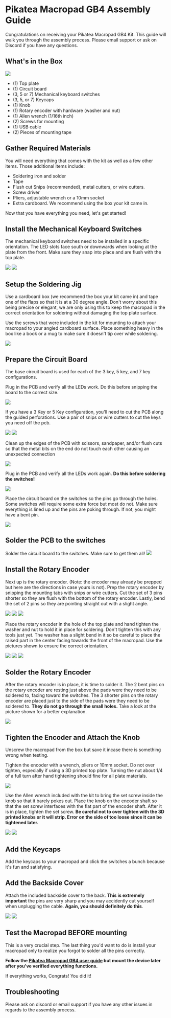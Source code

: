 
# Pikatea Macropad GB4 Assembly Guide

Congratulations on receiving your Pikatea Macropad GB4 Kit. This guide will walk you through the assembly process. Please email support or ask on Discord if you have any questions.

## What's in the Box
![](/assets/GB4/PXL_20220929_023527389.jpg)
* (1) Top plate
* (1) Circuit board
* (3, 5 or 7) Mechanical keyboard switches
* (3, 5, or 7) Keycaps
* (1) Knob
* (1) Rotary encoder with hardware (washer and nut)
* (1) Allen wrench (1/16th inch)
* (2) Screws for mounting
* (1) USB cable
* (2) Pieces of mounting tape

## Gather Required Materials
You will need everything that comes with the kit as well as a few other items. Those additional items include:

* Soldering iron and solder
* Tape
* Flush cut Snips (recommended), metal cutters, or wire cutters.
* Screw driver
* Pliers, adjustable wrench or a 10mm socket
* Extra cardboard. We recommend using the box your kit came in. 

Now that you have everything you need, let's get started!

## Install the Mechanical Keyboard Switches
The mechanical keyboard switches need to be installed in a specific orientation. The LED slots face south or downwards when looking at the plate from the front. Make sure they snap into place and are flush with the top plate. 

![](/assets/GB4/PXL_20220929_023607442.jpg)
![](/assets/GB4/PXL_20220929_023612744.jpg)

## Setup the Soldering Jig
Use a cardboard box (we recommend the box your kit came in) and tape one of the flaps so that it is at a 30 degree angle. Don't worry about this being precise or elegant, we are only using this to keep the macropad in the correct orientation for soldering without damaging the top plate surface.

Use the screws that were included in the kit for mounting to attach your macropad to your angled cardboard surface. Place something heavy in the box like a book or a mug to make sure it doesn't tip over while soldering.

![](/assets/GB4/PXL_20220929_023831223.jpg)

## Prepare the Circuit Board
The base circuit board is used for each of the 3 key, 5 key, and 7 key configurations.

Plug in the PCB and verify all the LEDs work. Do this before snipping the board to the correct size.

![](/assets/GB4/PXL_20220929_023937123.jpg)

If you have a 3 Key or 5 Key configuration, you'll need to cut the PCB along the guided perforations. Use a pair of snips or wire cutters to cut the keys you need off the pcb.

![](/assets/GB4/PXL_20230317_000638147.jpg)
![](/assets/GB4/PXL_20230317_000639200.jpg)

Clean up the edges of the PCB with scissors, sandpaper, and/or flush cuts so that the metal bits on the end do not touch each other causing an unexpected connection

![](/assets/GB4/PXL_20220929_024212477.jpg)

Plug in the PCB and verify all the LEDs work again. **Do this before soldering the switches!**

![](/assets/GB4/PXL_20220929_024242185.jpg)

Place the circuit board on the switches so the pins go through the holes. Some switches will require some extra force but most do not. Make sure everything is lined up and the pins are poking through. If not, you might have a bent pin.

![](/assets/GB4/PXL_20220929_024406707.jpg)

## Solder the PCB to the switches
Solder the circuit board to the switches. Make sure to get them all!
![](/assets/GB4/PXL_20220929_024743236.jpg)

## Install the Rotary Encoder
Next up is the rotary encoder. (Note: the encoder may already be prepped but here are the directions in case yours is not). Prep the rotary encoder by snipping the mounting tabs with snips or wire cutters. Cut the set of 3 pins shorter so they are flush with the bottom of the rotary encoder. Lastly, bend the set of 2 pins so they are pointing straight out with a slight angle. 

![](/assets/GB3/gb3-assembly-12-encoder.jpg)
![](/assets/GB3/gb3-assembly-13-encoder.jpg)
![](/assets/GB3/gb3-assembly-14-encoder.jpg)

Place the rotary encoder in the hole of the top plate and hand tighten the washer and nut to hold it in place for soldering. Don't tighten this with any tools just yet. The washer has a slight bend in it so be careful to place the raised part in the center facing towards the front of the macropad. Use the pictures shown to ensure the correct orientation. 

![](/assets/GB3/gb3-assembly-15-encoder-hardware.jpg)
![](/assets/GB3/gb3-assembly-16-encoder-hardware.jpg)
![](/assets/GB3/gb3-assembly-17-encoder-hardware.jpg)

## Solder the Rotary Encoder
After the rotary encoder is in place, it is time to solder it. The 2 bent pins on the rotary encoder are resting just above the pads were they need to be soldered to, facing toward the switches. The 3 shorter pins on the rotary encoder are placed just to the side of the pads were they need to be soldered to. **They do not go through the small holes.** Take a look at the picture shown for a better explanation. 

![](/assets/GB3/gb3-assembly-18-encoder-solder.jpg)

## Tighten the Encoder and Attach the Knob
Unscrew the macropad from the box but save it incase there is something wrong when testing. 

Tighten the encoder with a wrench, pliers or 10mm socket. Do not over tighten, especially if using a 3D printed top plate. Turning the nut about 1/4 of a full turn after hand tightening should fine for all plate materials.

![](/assets/GB3/gb3-assembly-19-encoder-tighten.jpg)

Use the Allen wrench included with the kit to bring the set screw inside the knob so that it barely pokes out. Place the knob on the encoder shaft so that the set screw interfaces with the flat part of the encoder shaft. After it is in place, tighten the set screw. **Be careful not to over tighten with the 3D printed knobs or it will strip. Error on the side of too loose since it can be tightened later.**

![](/assets/GB3/gb3-assembly-20-knob.jpg)
![](/assets/GB3/gb3-assembly-21-knob.jpg)

## Add the Keycaps
Add the keycaps to your macropad and click the switches a bunch because it's fun and satisfying.

## Add the Backside Cover
Attach the included backside cover to the back. **This is extremely important** the pins are very sharp and you may accidently cut yourself when unplugging the cable. **Again, you should definitely do this**.

![](/assets/GB4/PXL_20220929_024757328.jpg)
![](/assets/GB4/PXL_20220929_024803999.jpg)


## Test the Macropad BEFORE mounting
This is a very crucial step. The last thing you'd want to do is install your macropad only to realize you forgot to solder all the pins correctly. 

**Follow the [Pikatea Macropad GB4 user guide](/PikateaMacropadGB4/) but mount the device later after you've verified everything functions.**

If everything works, Congrats! You did it!

## Troubleshooting
Please ask on discord or email support if you have any other issues in regards to the assembly process.

<Footer/>